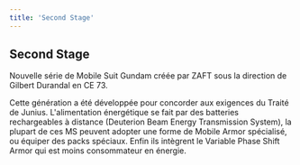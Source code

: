 ```yaml
---
title: 'Second Stage'
---
```


Second Stage
------------

Nouvelle série de Mobile Suit Gundam créée par ZAFT sous la direction de Gilbert Durandal en CE 73.


Cette génération a été développée pour concorder aux exigences du Traité de Junius. L'alimentation énergétique se fait par des batteries rechargeables à distance (Deuterion Beam Energy Transmission System), la plupart de ces MS peuvent adopter une forme de Mobile Armor spécialisé, ou équiper des packs spéciaux. Enfin ils intègrent le Variable Phase Shift Armor qui est moins consommateur en énergie.

